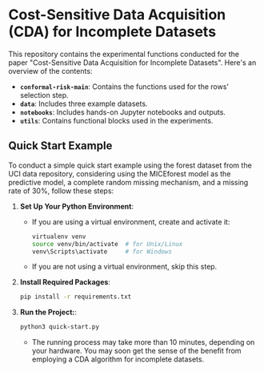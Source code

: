# Cost-Sensitive Data Acquisition (CDA) for Incomplete Datasets

This repository contains the experimental functions conducted for the paper "Cost-Sensitive Data Acquisition for Incomplete Datasets". Here's an overview of the contents:

- **`conformal-risk-main`**: Contains the functions used for the rows' selection step.
- **`data`**: Includes three example datasets.
- **`notebooks`**: Includes hands-on Jupyter notebooks and outputs.
- **`utils`**: Contains functional blocks used in the experiments.

## Quick Start Example

To conduct a simple quick start example using the forest dataset from the UCI data repository, considering using the MICEforest model as the predictive model, a complete random missing mechanism, and a missing rate of 30%, follow these steps:

1. **Set Up Your Python Environment**:
   - If you are using a virtual environment, create and activate it:
     ```bash
     virtualenv venv
     source venv/bin/activate  # for Unix/Linux
     venv\Scripts\activate     # for Windows
     ```
   - If you are not using a virtual environment, skip this step.

2. **Install Required Packages**:
   ```bash
   pip install -r requirements.txt
   ```
3. **Run the Project:**:
   ```bash
   python3 quick-start.py
   ```

   - The running process may take more than 10 minutes, depending on your hardware. You may soon get the sense of the benefit from employing a CDA algorithm for incomplete datasets.